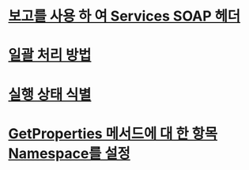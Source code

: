 # [보고를 사용 하 여 Services SOAP 헤더](using-reporting-services-soap-headers.md)

# [일괄 처리 방법](batching-methods.md)
# [실행 상태 식별](identifying-execution-state.md)
# [GetProperties 메서드에 대 한 항목 Namespace를 설정](setting-the-item-namespace-for-the-getproperties-method.md)
